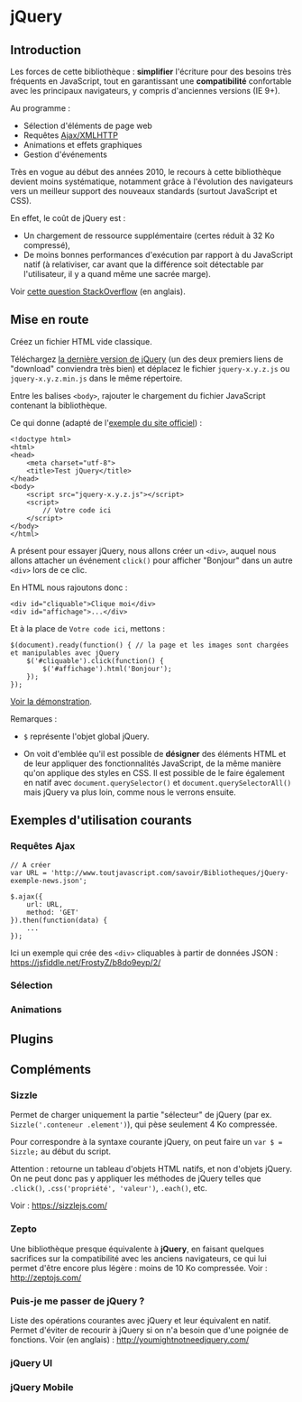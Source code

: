 # jQuery

## Introduction

Les forces de cette bibliothèque : **simplifier** l'écriture pour des besoins très fréquents en JavaScript,
tout en garantissant une **compatibilité** confortable avec les principaux navigateurs, y compris d'anciennes versions (IE 9+).

Au programme :

- Sélection d'éléments de page web
- Requêtes [Ajax/XMLHTTP](http://www.toutjavascript.com/savoir/xmlhttprequest.php3)
- Animations et effets graphiques
- Gestion d'événements

Très en vogue au début des années 2010, le recours à cette bibliothèque devient moins systématique,
notamment grâce à l'évolution des navigateurs vers un meilleur support des nouveaux standards (surtout JavaScript et CSS).

En effet, le coût de jQuery est :
- Un chargement de ressource supplémentaire (certes réduit à 32 Ko compressé),
- De moins bonnes performances d'exécution par rapport à du JavaScript natif (à relativiser, car avant
que la différence soit détectable par l'utilisateur, il y a quand même une sacrée marge).

Voir [cette question StackOverflow](https://stackoverflow.com/q/41948057/488666) (en anglais).

## Mise en route

Créez un fichier HTML vide classique.

Téléchargez [la dernière version de jQuery](http://jquery.com/download/) (un des deux premiers liens de "download" conviendra très bien)
et déplacez le fichier `jquery-x.y.z.js` ou `jquery-x.y.z.min.js` dans le même répertoire.

Entre les balises `<body>`, rajouter le chargement du fichier JavaScript contenant la bibliothèque.

Ce qui donne (adapté de l'[exemple du site officiel](https://learn.jquery.com/about-jquery/how-jquery-works/)) : 

    <!doctype html>
    <html>
    <head>
        <meta charset="utf-8">
        <title>Test jQuery</title>
    </head>
    <body>
        <script src="jquery-x.y.z.js"></script>
        <script>
            // Votre code ici
        </script>
    </body>
    </html>

A présent pour essayer jQuery, nous allons créer un `<div>`, auquel nous allons attacher un événement `click()`
pour afficher "Bonjour" dans un autre `<div>` lors de ce clic.

En HTML nous rajoutons donc :

    <div id="cliquable">Clique moi</div>
    <div id="affichage">...</div>

Et à la place de `Votre code ici`, mettons :

    $(document).ready(function() { // la page et les images sont chargées et manipulables avec jQuery
        $('#cliquable').click(function() {
            $('#affichage').html('Bonjour');
        });
    });

[Voir la démonstration](https://jsfiddle.net/dL4sgf6a/1/).

Remarques :

- `$` représente l'objet global jQuery.

- On voit d'emblée qu'il est possible de **désigner** des éléments HTML et de leur appliquer
des fonctionnalités JavaScript, de la même manière qu'on applique des styles en CSS.
Il est possible de le faire également en natif avec `document.querySelector()` et `document.querySelectorAll()`
mais jQuery va plus loin, comme nous le verrons ensuite.


## Exemples d'utilisation courants

### Requêtes Ajax

    // A créer
    var URL = 'http://www.toutjavascript.com/savoir/Bibliotheques/jQuery-exemple-news.json';
    
    $.ajax({
        url: URL,
        method: 'GET'
    }).then(function(data) {
        ...
    });

Ici un exemple qui crée des `<div>` cliquables à partir de données JSON :
https://jsfiddle.net/FrostyZ/b8do9eyp/2/

### Sélection


### Animations


## Plugins




## Compléments

### Sizzle

Permet de charger uniquement la partie "sélecteur" de jQuery (par ex. `Sizzle('.conteneur .element')`),
qui pèse seulement 4 Ko compressée.

Pour correspondre à la syntaxe courante jQuery, on peut faire un `var $ = Sizzle;` au début du script.

Attention : retourne un tableau d'objets HTML natifs, et non d'objets jQuery. On ne peut donc pas y appliquer
les méthodes de jQuery telles que `.click()`, `.css('propriété', 'valeur')`, `.each()`, etc.

Voir : https://sizzlejs.com/

### Zepto

Une bibliothèque presque équivalente à **jQuery**, en faisant quelques sacrifices sur la compatibilité avec les anciens navigateurs,
ce qui lui permet d'être encore plus légère : moins de 10 Ko compressée.
Voir : http://zeptojs.com/

### Puis-je me passer de jQuery ?

Liste des opérations courantes avec jQuery et leur équivalent en natif.
Permet d'éviter de recourir à jQuery si on n'a besoin que d'une poignée de fonctions.
Voir (en anglais) : http://youmightnotneedjquery.com/

### jQuery UI

### jQuery Mobile
